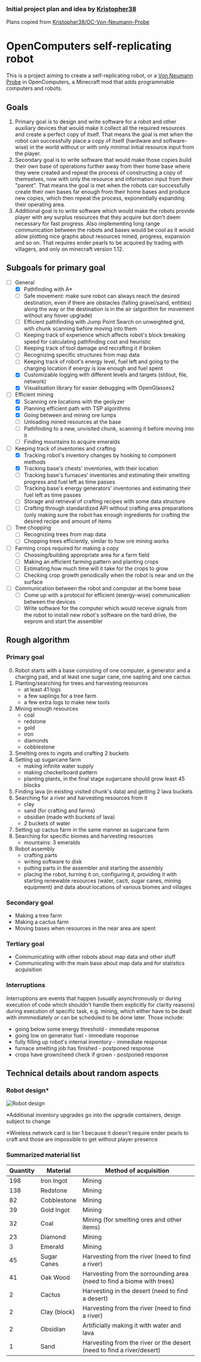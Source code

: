 ### Initial project plan and idea by [Kristopher38](https://github.com/Kristopher38)
Plans copied from [Kristopher38/OC-Von-Neumann-Probe](https://github.com/Kristopher38/OC-Von-Neumann-probe)

# OpenComputers self-replicating robot
This is a project aiming to create a self-replicating robot, or a [Von Neumann Probe](https://en.wikipedia.org/wiki/Self-replicating_spacecraft) in OpenComputers, a Minecraft mod that adds programmable computers and robots.

## Goals
1. Primary goal is to design and write software for a robot and other auxiliary devices that would make it collect all the required resources and create a perfect copy of itself. That means the goal is met when the robot can successfully place a copy of itself (hardware and software-wise) in the world without or with only minimal initial resource input from the player.
2. Secondary goal is to write software that would make those copies build their own base of operations further away from their home base where they were created and repeat the process of constructing a copy of themselves, now with only the resource and information input from their "parent". That means the goal is met when the robots can successfully create their own bases far enough from their home bases and produce new copies, which then repeat the process, exponentially expanding their operating area.
3. Additional goal is to write software which would make the robots provide player with any surplus resources that they acquire but don't deem necessary for fast progress. Also implementing long range communication between the robots and bases would be cool as it would allow plotting nice graphs about resources mined, progress, expansion and so on. That requires ender pearls to be acquired by trading with villagers, and only on minecraft version 1.12.

## Subgoals for primary goal
- [ ] General
  - [x] Pathfinding with A*
  - [ ] Safe movement: make sure robot can always reach the desired destination, even if there are obstacles (falling gravel/sand, entities) along the way or the destination is in the air (algorithm for movement without any hover upgrade)
  - [ ] Efficient pathfinding with Jump Point Search on unweighted grid, with chunk scanning before moving into them
  - [ ] Keeping track of experience which affects robot's block breaking speed for calculating pathfinding cost and heuristic
  - [ ] Keeping track of tool damage and recrafting it if broken
  - [ ] Recognizing specific structures from map data
  - [ ] Keeping track of robot's energy level, fuel left and going to the charging location if energy is low enough and fuel spent
  - [x] Customizable logging with different levels and targets (stdout, file, network)
  - [x] Visualisation library for easier debugging with OpenGlasses2
- [ ] Efficient mining
  - [x] Scanning ore locations with the geolyzer
  - [x] Planning efficient path with TSP algorithms
  - [x] Going between and mining ore lumps
  - [ ] Unloading mined resources at the base
  - [ ] Pathfinding to a new, unvisited chunk, scanning it before moving into it
  - [ ] Finding mountains to acquire emeralds
- [ ] Keeping track of inventories and crafting
  - [x] Tracking robot's inventory changes by hooking to component methods
  - [x] Tracking base's chests' inventories, with their location
  - [ ] Tracking base's furnaces' inventories and estimating their smelting progress and fuel left as time passes
  - [ ] Tracking base's energy generators' inventories and estimating their fuel left as time passes
  - [ ] Storage and retrieval of crafting recipes with some data structure
  - [ ] Crafting through standardized API without crafting area preparations (only making sure the robot has enough ingredients for crafting the desired recipe and amount of items
- [ ] Tree chopping
  - [ ] Recognizing trees from map data
  - [ ] Chopping trees efficiently, similar to how ore mining works
- [ ] Farming crops required for making a copy
  - [ ] Choosing/building appropriate area for a farm field
  - [ ] Making an efficient farming pattern and planting crops
  - [ ] Estimating how much time will it take for the crops to grow
  - [ ] Checking crop growth periodically when the robot is near and on the surface
- [ ] Communication between the robot and computer at the home base
  - [ ] Come up with a protocol for efficient (energy-wise) communication between the devices
  - [ ] Write software for the computer which would receive signals from the robot to install new robot's software on the hard drive, the eeprom and start the assembler

## Rough algorithm
### Primary goal
0. Robot starts with a base consisting of one computer, a generator and a charging pad, and at least one sugar cane, one sapling and one cactus
1. Planting/searching for trees and harvesting resources
    - at least 41 logs
    - a few saplings for a tree farm
    - a few extra logs to make new tools
2. Mining enough resources
    - coal
    - redstone
    - gold
    - iron
    - diamonds
    - cobblestone
3. Smelting ores to ingots and crafting 2 buckets
4. Setting up sugarcane farm
    - making infinite water supply
    - making checkerboard pattern
    - planting plants, in the final stage sugarcane should grow least 45 blocks
5. Finding lava (in existing visited chunk's data) and getting 2 lava buckets
6. Searching for a river and harvesting resources from it
    - clay
    - sand (for crafting and farms)
    - obsidian (made with buckets of lava)
    - 2 buckets of water
7. Setting up cactus farm in the same manner as sugarcane farm
8. Searching for specific biomes and harvesting resources
    - mountains: 3 emeralds
9. Robot assembly
    - crafting parts
    - writing software to disk
    - putting parts in the assembler and starting the assembly
    - placing the robot, turning it on, configuring it, providing it with starting renewable resources (water, cacti, sugar canes, mining equipment) and data about locations of various biomes and villages
### Secondary goal
- Making a tree farm
- Making a cactus farm
- Moving bases when resources in the near area are spent
### Tertiary goal
- Communicating with other robots about map data and other stuff
- Communicating with the main base about map data and for statistics acquisition

### Interruptions
Interruptions are events that happen (usually asynchronously or during execution of code which shouldn't handle them explicitly for clarity reasons) during execution of specific task, e.g. mining, which either have to be dealt with immmediately or can be scheduled to be done later. Those include:
- going below some energy threshold - immediate response
- going low on generator fuel - immediate response
- fully filling up robot's internal inventory - immediate response
- furnace smelting job has finished - postponed response
- crops have grown/need check if grown - postponed response

## Technical details about random aspects
### Robot design\*
![Robot design](https://github.com/Kristopher38/OC-Von-Neumann-probe/blob/master/docs/robot.png?raw=true)

\*Additional inventory upgrades go into the upgrade containers, design subject to change

\*Wireless network card is tier 1 because it doesn't require ender pearls to craft and those are impossible to get without player presence

### Summarized material list
Quantity | Material | Method of acquisition
-------- | -------- | ---------------------
198 | Iron Ingot | Mining
138 | Redstone | Mining
82 | Cobblestone | Mining
39 | Gold Ingot | Mining
32 | Coal | Mining (for smelting ores and other items)
23 | Diamond | Mining
3 | Emerald | Mining
45 | Sugar Canes | Harvesting from the river (need to find a river)
41 | Oak Wood | Harvesting from the sorrounding area (need to find a biome with trees)
2 | Cactus | Harvesting in the desert (need to find a desert)
2 | Clay (block) | Harvesting from the river (need to find a river)
2 | Obsidian | Artificially making it with water and lava
1 | Sand | Harvesting from the river or the desert (need to find a river/desert)